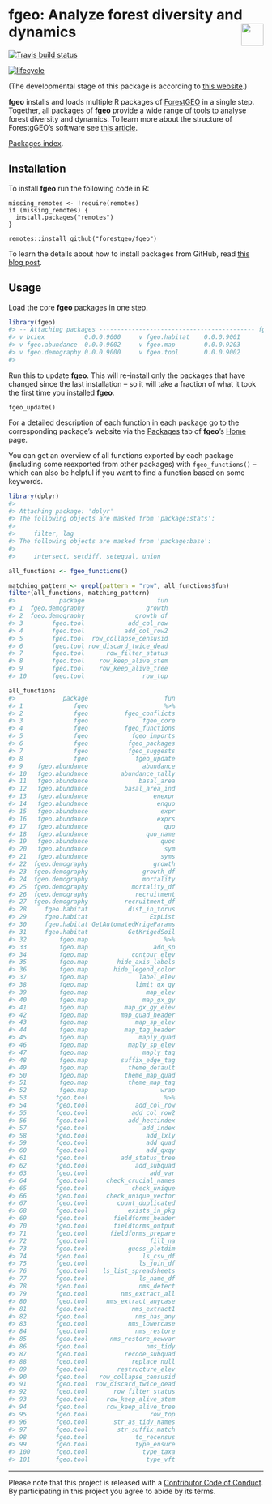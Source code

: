 
<!-- README.md is generated from README.Rmd. Please edit that file -->

# fgeo: Analyze forest diversity and dynamics <img src="https://i.imgur.com/39pvr4n.png" align="right" height=44 />

[![Travis build
status](https://travis-ci.org/forestgeo/fgeo.svg?branch=master)](https://travis-ci.org/forestgeo/fgeo)

[![lifecycle](https://img.shields.io/badge/lifecycle-experimental-orange.svg)](https://www.tidyverse.org/lifecycle/#experimental)

(The developmental stage of this package is according to [this
website](https://www.tidyverse.org/lifecycle/).)

**fgeo** installs and loads multiple R packages of
[ForestGEO](http://www.forestgeo.si.edu/) in a single step. Together,
all packages of **fgeo** provide a wide range of tools to analyse forest
diversity and dynamics. To learn more about the structure of
ForestgGEO’s software see [this article](https://goo.gl/c5X6qk).

[Packages index](https://forestgeo.github.io/fgeo/reference/index.html).

## Installation

To install **fgeo** run the following code in R:

    missing_remotes <- !require(remotes)
    if (missing_remotes) {
      install.packages("remotes")
    }
    
    remotes::install_github("forestgeo/fgeo")

To learn the details about how to install packages from GitHub, read
[this blog post](https://goo.gl/dQKEeg).

## Usage

Load the core **fgeo** packages in one step.

``` r
library(fgeo)
#> -- Attaching packages ------------------------------------------- fgeo 0.0.0.9000 --
#> v bciex           0.0.0.9000     v fgeo.habitat    0.0.0.9001
#> v fgeo.abundance  0.0.0.9002     v fgeo.map        0.0.0.9203
#> v fgeo.demography 0.0.0.9000     v fgeo.tool       0.0.0.9002
#> 
```

Run this to update **fgeo**. This will re-install only the packages that
have changed since the last installation – so it will take a fraction of
what it took the first time you installed **fgeo**.

    fgeo_update()

For a detailed description of each function in each package go to the
corresponding package’s website via the
[Packages](https://forestgeo.github.io/fgeo/reference/index.html) tab of
**fgeo**’s [Home](https://forestgeo.github.io/fgeo/index.html) page.

You can get an overview of all functions exported by each package
(including some reexported from other packages) with `fgeo_functions()`
– which can also be helpful if you want to find a function based on
some keywords.

``` r
library(dplyr)
#> 
#> Attaching package: 'dplyr'
#> The following objects are masked from 'package:stats':
#> 
#>     filter, lag
#> The following objects are masked from 'package:base':
#> 
#>     intersect, setdiff, setequal, union

all_functions <- fgeo_functions()

matching_pattern <- grepl(pattern = "row", all_functions$fun)
filter(all_functions, matching_pattern)
#>            package                    fun
#> 1  fgeo.demography                 growth
#> 2  fgeo.demography              growth_df
#> 3        fgeo.tool            add_col_row
#> 4        fgeo.tool           add_col_row2
#> 5        fgeo.tool  row_collapse_censusid
#> 6        fgeo.tool row_discard_twice_dead
#> 7        fgeo.tool      row_filter_status
#> 8        fgeo.tool    row_keep_alive_stem
#> 9        fgeo.tool    row_keep_alive_tree
#> 10       fgeo.tool                row_top
```

``` r
all_functions
#>             package                     fun
#> 1              fgeo                     %>%
#> 2              fgeo          fgeo_conflicts
#> 3              fgeo               fgeo_core
#> 4              fgeo          fgeo_functions
#> 5              fgeo            fgeo_imports
#> 6              fgeo           fgeo_packages
#> 7              fgeo           fgeo_suggests
#> 8              fgeo             fgeo_update
#> 9    fgeo.abundance               abundance
#> 10   fgeo.abundance         abundance_tally
#> 11   fgeo.abundance              basal_area
#> 12   fgeo.abundance          basal_area_ind
#> 13   fgeo.abundance                  enexpr
#> 14   fgeo.abundance                   enquo
#> 15   fgeo.abundance                    expr
#> 16   fgeo.abundance                   exprs
#> 17   fgeo.abundance                     quo
#> 18   fgeo.abundance                quo_name
#> 19   fgeo.abundance                    quos
#> 20   fgeo.abundance                     sym
#> 21   fgeo.abundance                    syms
#> 22  fgeo.demography                  growth
#> 23  fgeo.demography               growth_df
#> 24  fgeo.demography               mortality
#> 25  fgeo.demography            mortality_df
#> 26  fgeo.demography             recruitment
#> 27  fgeo.demography          recruitment_df
#> 28     fgeo.habitat           dist_in_torus
#> 29     fgeo.habitat                 ExpList
#> 30     fgeo.habitat GetAutomatedKrigeParams
#> 31     fgeo.habitat           GetKrigedSoil
#> 32         fgeo.map                     %>%
#> 33         fgeo.map                  add_sp
#> 34         fgeo.map            contour_elev
#> 35         fgeo.map        hide_axis_labels
#> 36         fgeo.map       hide_legend_color
#> 37         fgeo.map              label_elev
#> 38         fgeo.map             limit_gx_gy
#> 39         fgeo.map                map_elev
#> 40         fgeo.map               map_gx_gy
#> 41         fgeo.map          map_gx_gy_elev
#> 42         fgeo.map         map_quad_header
#> 43         fgeo.map             map_sp_elev
#> 44         fgeo.map          map_tag_header
#> 45         fgeo.map              maply_quad
#> 46         fgeo.map           maply_sp_elev
#> 47         fgeo.map               maply_tag
#> 48         fgeo.map         suffix_edge_tag
#> 49         fgeo.map           theme_default
#> 50         fgeo.map          theme_map_quad
#> 51         fgeo.map           theme_map_tag
#> 52         fgeo.map                    wrap
#> 53        fgeo.tool                     %>%
#> 54        fgeo.tool             add_col_row
#> 55        fgeo.tool            add_col_row2
#> 56        fgeo.tool           add_hectindex
#> 57        fgeo.tool               add_index
#> 58        fgeo.tool                add_lxly
#> 59        fgeo.tool                add_quad
#> 60        fgeo.tool                add_qxqy
#> 61        fgeo.tool         add_status_tree
#> 62        fgeo.tool             add_subquad
#> 63        fgeo.tool                 add_var
#> 64        fgeo.tool     check_crucial_names
#> 65        fgeo.tool            check_unique
#> 66        fgeo.tool     check_unique_vector
#> 67        fgeo.tool        count_duplicated
#> 68        fgeo.tool           exists_in_pkg
#> 69        fgeo.tool       fieldforms_header
#> 70        fgeo.tool       fieldforms_output
#> 71        fgeo.tool      fieldforms_prepare
#> 72        fgeo.tool                 fill_na
#> 73        fgeo.tool           guess_plotdim
#> 74        fgeo.tool               ls_csv_df
#> 75        fgeo.tool              ls_join_df
#> 76        fgeo.tool    ls_list_spreadsheets
#> 77        fgeo.tool              ls_name_df
#> 78        fgeo.tool              nms_detect
#> 79        fgeo.tool         nms_extract_all
#> 80        fgeo.tool     nms_extract_anycase
#> 81        fgeo.tool            nms_extract1
#> 82        fgeo.tool             nms_has_any
#> 83        fgeo.tool           nms_lowercase
#> 84        fgeo.tool             nms_restore
#> 85        fgeo.tool      nms_restore_newvar
#> 86        fgeo.tool                nms_tidy
#> 87        fgeo.tool          recode_subquad
#> 88        fgeo.tool            replace_null
#> 89        fgeo.tool        restructure_elev
#> 90        fgeo.tool   row_collapse_censusid
#> 91        fgeo.tool  row_discard_twice_dead
#> 92        fgeo.tool       row_filter_status
#> 93        fgeo.tool     row_keep_alive_stem
#> 94        fgeo.tool     row_keep_alive_tree
#> 95        fgeo.tool                 row_top
#> 96        fgeo.tool       str_as_tidy_names
#> 97        fgeo.tool        str_suffix_match
#> 98        fgeo.tool             to_recensus
#> 99        fgeo.tool             type_ensure
#> 100       fgeo.tool               type_taxa
#> 101       fgeo.tool                type_vft
```

-----

Please note that this project is released with a [Contributor Code of
Conduct](.github/CODE_OF_CONDUCT.md). By participating in this project
you agree to abide by its terms.
